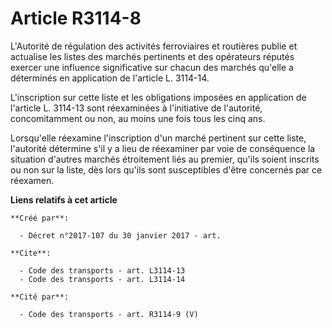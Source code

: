 # Article R3114-8

L'Autorité de régulation des activités ferroviaires et routières publie et actualise les listes des marchés pertinents et des
opérateurs réputés exercer une influence significative sur chacun des marchés qu'elle a déterminés en application de
l'article L. 3114-14. 

L'inscription sur cette liste et les obligations imposées en application de l'article L. 3114-13 sont réexaminées à
l'initiative de l'autorité, concomitamment ou non, au moins une fois tous les cinq ans. 

Lorsqu'elle réexamine l'inscription d'un marché pertinent sur cette liste, l'autorité détermine s'il y a lieu de réexaminer
par voie de conséquence la situation d'autres marchés étroitement liés au premier, qu'ils soient inscrits ou non sur la
liste, dès lors qu'ils sont susceptibles d'être concernés par ce réexamen.

**Liens relatifs à cet article**

	**Créé par**:

	  - Décret n°2017-107 du 30 janvier 2017 - art.

	**Cite**:

	  - Code des transports - art. L3114-13
	  - Code des transports - art. L3114-14

	**Cité par**:

	  - Code des transports - art. R3114-9 (V)
